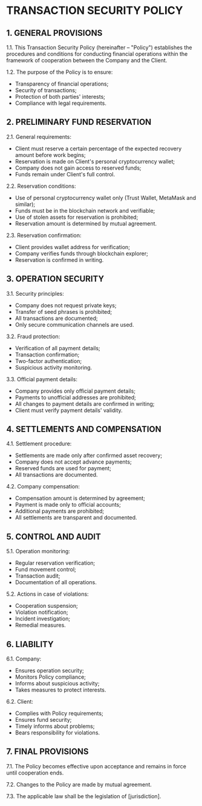 # TRANSACTION SECURITY POLICY

## 1. GENERAL PROVISIONS

1.1. This Transaction Security Policy (hereinafter – "Policy") establishes the procedures and conditions for conducting financial operations within the framework of cooperation between the Company and the Client.

1.2. The purpose of the Policy is to ensure:
- Transparency of financial operations;
- Security of transactions;
- Protection of both parties' interests;
- Compliance with legal requirements.

## 2. PRELIMINARY FUND RESERVATION

2.1. General requirements:
- Client must reserve a certain percentage of the expected recovery amount before work begins;
- Reservation is made on Client's personal cryptocurrency wallet;
- Company does not gain access to reserved funds;
- Funds remain under Client's full control.

2.2. Reservation conditions:
- Use of personal cryptocurrency wallet only (Trust Wallet, MetaMask and similar);
- Funds must be in the blockchain network and verifiable;
- Use of stolen assets for reservation is prohibited;
- Reservation amount is determined by mutual agreement.

2.3. Reservation confirmation:
- Client provides wallet address for verification;
- Company verifies funds through blockchain explorer;
- Reservation is confirmed in writing.

## 3. OPERATION SECURITY

3.1. Security principles:
- Company does not request private keys;
- Transfer of seed phrases is prohibited;
- All transactions are documented;
- Only secure communication channels are used.

3.2. Fraud protection:
- Verification of all payment details;
- Transaction confirmation;
- Two-factor authentication;
- Suspicious activity monitoring.

3.3. Official payment details:
- Company provides only official payment details;
- Payments to unofficial addresses are prohibited;
- All changes to payment details are confirmed in writing;
- Client must verify payment details' validity.

## 4. SETTLEMENTS AND COMPENSATION

4.1. Settlement procedure:
- Settlements are made only after confirmed asset recovery;
- Company does not accept advance payments;
- Reserved funds are used for payment;
- All transactions are documented.

4.2. Company compensation:
- Compensation amount is determined by agreement;
- Payment is made only to official accounts;
- Additional payments are prohibited;
- All settlements are transparent and documented.

## 5. CONTROL AND AUDIT

5.1. Operation monitoring:
- Regular reservation verification;
- Fund movement control;
- Transaction audit;
- Documentation of all operations.

5.2. Actions in case of violations:
- Cooperation suspension;
- Violation notification;
- Incident investigation;
- Remedial measures.

## 6. LIABILITY

6.1. Company:
- Ensures operation security;
- Monitors Policy compliance;
- Informs about suspicious activity;
- Takes measures to protect interests.

6.2. Client:
- Complies with Policy requirements;
- Ensures fund security;
- Timely informs about problems;
- Bears responsibility for violations.

## 7. FINAL PROVISIONS

7.1. The Policy becomes effective upon acceptance and remains in force until cooperation ends.

7.2. Changes to the Policy are made by mutual agreement.

7.3. The applicable law shall be the legislation of [jurisdiction].